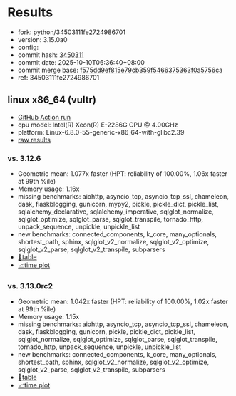 # Results

- fork: python/34503111fe2724986701
- version: 3.15.0a0
- config: 
- commit hash: [3450311](https://github.com/python/cpython/commit/3450311)
- commit date: 2025-10-10T06:36:40+08:00
- commit merge base: [f575dd9ef815e79cb359f5466375363f0a5756ca](https://github.com/python/cpython/commit/f575dd9ef815e79cb359f5466375363f0a5756ca)
- ref: 34503111fe2724986701

## linux x86_64 (vultr)

- [GitHub Action run](https://github.com/facebookexperimental/free-threading-benchmarking/actions/runs/18392751251)
- cpu model: Intel(R) Xeon(R) E-2286G CPU @ 4.00GHz
- platform: Linux-6.8.0-55-generic-x86_64-with-glibc2.39
- [raw results](bm-20251010-vultr-x86_64-python-34503111fe2724986701-3.15.0a0-3450311.json)

### vs. 3.12.6

- Geometric mean: 1.077x faster (HPT: reliability of 100.00%, 1.06x faster at 99th %ile)
- Memory usage: 1.16x
- missing benchmarks: aiohttp, asyncio_tcp, asyncio_tcp_ssl, chameleon, dask, flaskblogging, gunicorn, mypy2, pickle, pickle_dict, pickle_list, sqlalchemy_declarative, sqlalchemy_imperative, sqlglot_normalize, sqlglot_optimize, sqlglot_parse, sqlglot_transpile, tornado_http, unpack_sequence, unpickle, unpickle_list
- new benchmarks: connected_components, k_core, many_optionals, shortest_path, sphinx, sqlglot_v2_normalize, sqlglot_v2_optimize, sqlglot_v2_parse, sqlglot_v2_transpile, subparsers
- [📄table](bm-20251010-vultr-x86_64-python-34503111fe2724986701-3.15.0a0-3450311-vs-3.12.6.md)
- [📈time plot](bm-20251010-vultr-x86_64-python-34503111fe2724986701-3.15.0a0-3450311-vs-3.12.6.svg)

### vs. 3.13.0rc2

- Geometric mean: 1.042x faster (HPT: reliability of 100.00%, 1.02x faster at 99th %ile)
- Memory usage: 1.15x
- missing benchmarks: aiohttp, asyncio_tcp, asyncio_tcp_ssl, chameleon, dask, flaskblogging, gunicorn, pickle, pickle_dict, pickle_list, sqlglot_normalize, sqlglot_optimize, sqlglot_parse, sqlglot_transpile, tornado_http, unpack_sequence, unpickle, unpickle_list
- new benchmarks: connected_components, k_core, many_optionals, shortest_path, sphinx, sqlglot_v2_normalize, sqlglot_v2_optimize, sqlglot_v2_parse, sqlglot_v2_transpile, subparsers
- [📄table](bm-20251010-vultr-x86_64-python-34503111fe2724986701-3.15.0a0-3450311-vs-3.13.0rc2.md)
- [📈time plot](bm-20251010-vultr-x86_64-python-34503111fe2724986701-3.15.0a0-3450311-vs-3.13.0rc2.svg)

